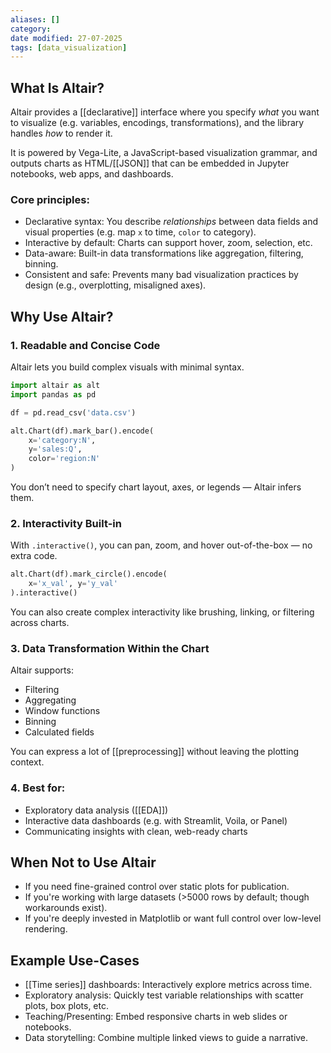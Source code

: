 ```yaml
---
aliases: []
category:
date modified: 27-07-2025
tags: [data_visualization]
---
```

## What Is Altair?

Altair provides a [[declarative]] interface where you specify *what* you want to visualize (e.g. variables, encodings, transformations), and the library handles *how* to render it.

It is powered by Vega-Lite, a JavaScript-based visualization grammar, and outputs charts as HTML/[[JSON]] that can be embedded in Jupyter notebooks, web apps, and dashboards.

### Core principles:

* Declarative syntax: You describe *relationships* between data fields and visual properties (e.g. map `x` to time, `color` to category).
* Interactive by default: Charts can support hover, zoom, selection, etc.
* Data-aware: Built-in data transformations like aggregation, filtering, binning.
* Consistent and safe: Prevents many bad visualization practices by design (e.g., overplotting, misaligned axes).

## Why Use Altair?

### 1. Readable and Concise Code

Altair lets you build complex visuals with minimal syntax.

```python
import altair as alt
import pandas as pd

df = pd.read_csv('data.csv')

alt.Chart(df).mark_bar().encode(
    x='category:N',
    y='sales:Q',
    color='region:N'
)
```

You don’t need to specify chart layout, axes, or legends — Altair infers them.

### 2. Interactivity Built-in

With `.interactive()`, you can pan, zoom, and hover out-of-the-box — no extra code.

```python
alt.Chart(df).mark_circle().encode(
    x='x_val', y='y_val'
).interactive()
```

You can also create complex interactivity like brushing, linking, or filtering across charts.

### 3. Data Transformation Within the Chart

Altair supports:

* Filtering
* Aggregating
* Window functions
* Binning
* Calculated fields

You can express a lot of [[preprocessing]] without leaving the plotting context.

### 4. Best for:

* Exploratory data analysis ([[EDA]])
* Interactive data dashboards (e.g. with Streamlit, Voila, or Panel)
* Communicating insights with clean, web-ready charts

## When Not to Use Altair

* If you need fine-grained control over static plots for publication.
* If you're working with large datasets (>5000 rows by default; though workarounds exist).
* If you're deeply invested in Matplotlib or want full control over low-level rendering.

## Example Use-Cases

* [[Time series]] dashboards: Interactively explore metrics across time.
* Exploratory analysis: Quickly test variable relationships with scatter plots, box plots, etc.
* Teaching/Presenting: Embed responsive charts in web slides or notebooks.
* Data storytelling: Combine multiple linked views to guide a narrative.



